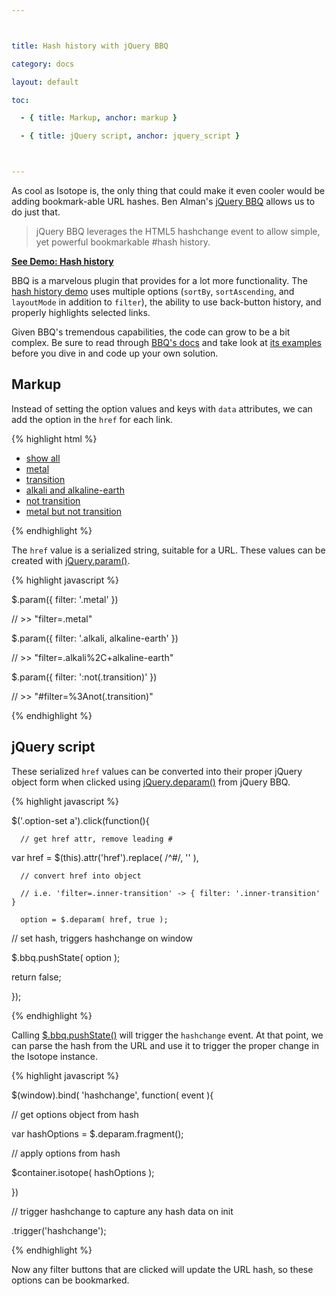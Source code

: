 ```yaml
---



title: Hash history with jQuery BBQ

category: docs

layout: default

toc:

  - { title: Markup, anchor: markup }

  - { title: jQuery script, anchor: jquery_script }



---
```




As cool as Isotope is, the only thing that could make it even cooler would be adding bookmark-able URL hashes. Ben Alman's [jQuery BBQ](http://benalman.com/projects/jquery-bbq-plugin/) allows us to do just that.



> jQuery BBQ leverages the HTML5 hashchange event to allow simple, yet powerful bookmarkable #hash history.



[**See Demo: Hash history**](../demos/hash-history.html)



BBQ is a marvelous plugin that provides for a lot more functionality. The [hash history demo](../demos/hash-history.html) uses multiple options (`sortBy`, `sortAscending`, and `layoutMode` in addition to `filter`), the ability to use back-button history, and properly highlights selected links.



Given BBQ's tremendous capabilities, the code can grow to be a bit complex. Be sure to read through [BBQ's docs](http://benalman.com/code/projects/jquery-bbq/docs/files/jquery-ba-bbq-js.html) and take look at [its examples](http://benalman.com/code/projects/jquery-bbq/examples/) before you dive in and code up your own solution.



## Markup



Instead of setting the option values and keys with `data` attributes, we can add the option in the `href` for each link.



{% highlight html %}



<ul class="option-set">

  <li><a href="#filter=*" class="selected">show all</a></li>

  <li><a href="#filter=.metal">metal</a></li>

  <li><a href="#filter=.transition">transition</a></li>

  <li><a href="#filter=.alkali%2C+.alkaline-earth">alkali and alkaline-earth</a></li>

  <li><a href="#filter=%3Anot(.transition)">not transition</a></li>

  <li><a href="#filter=.metal%3Anot(.transition)">metal but not transition</a></li>

</ul>



{% endhighlight %}



The `href` value is a serialized string, suitable for a URL. These values can be created with [jQuery.param()](http://api.jquery.com/jQuery.param/).



{% highlight javascript %}



$.param({ filter: '.metal' })

// >> "filter=.metal"

$.param({ filter: '.alkali, alkaline-earth' })

// >> "filter=.alkali%2C+alkaline-earth"

$.param({ filter: ':not(.transition)' })

// >> "#filter=%3Anot(.transition)"



{% endhighlight %}



## jQuery script



These serialized `href` values can be converted into their proper jQuery object form when clicked using  [jQuery.deparam()](http://benalman.com/code/projects/jquery-bbq/docs/files/jquery-ba-bbq-js.html#jQuery.deparam) from jQuery BBQ.



{% highlight javascript %}



$('.option-set a').click(function(){

      // get href attr, remove leading #

  var href = $(this).attr('href').replace( /^#/, '' ),

      // convert href into object

      // i.e. 'filter=.inner-transition' -> { filter: '.inner-transition' }

      option = $.deparam( href, true );

  // set hash, triggers hashchange on window

  $.bbq.pushState( option );

  return false;

});



{% endhighlight %}



Calling [$.bbq.pushState()](http://benalman.com/code/projects/jquery-bbq/docs/files/jquery-ba-bbq-js.html#jQuery.bbq.pushState) will trigger the `hashchange` event. At that point, we can parse the hash from the URL and use it to trigger the proper change in the Isotope instance.



{% highlight javascript %}



$(window).bind( 'hashchange', function( event ){

  // get options object from hash

  var hashOptions = $.deparam.fragment();

  // apply options from hash

  $container.isotope( hashOptions );

})

  // trigger hashchange to capture any hash data on init

  .trigger('hashchange');



{% endhighlight %}



Now any filter buttons that are clicked will update the URL hash, so these options can be bookmarked.

